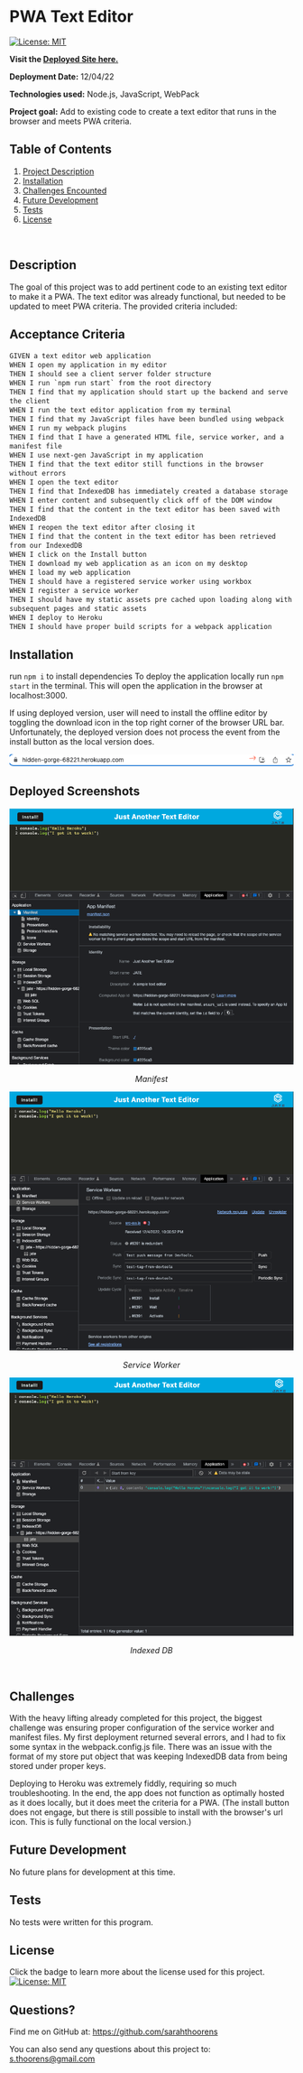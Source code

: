 # PWA Text Editor

[![License: MIT](https://img.shields.io/badge/License-MIT-yellow.svg)](https://opensource.org/licenses/MIT)

 **Visit the [Deployed Site here.](https://hidden-gorge-68221.herokuapp.com/)**

  **Deployment Date:**  12/04/22 <br>
 
  **Technologies used:** Node.js, JavaScript, WebPack<br>

  **Project goal:** Add to existing code to create a text editor that runs in the browser and meets PWA criteria. <br>


  ## Table of Contents
  1. [Project Description](#Description)
  2. [Installation](#Installation)
  3. [Challenges Encounted](#Challenges)
  4. [Future Development](#Future-Development)
  5. [Tests](#Tests)
  6. [License](#License)
  <br>
  
  ## Description
   The goal of this project was to add pertinent code to an existing text editor to make it a PWA. The text editor was already functional, but needed to be updated to meet PWA criteria. The provided criteria included:

## Acceptance Criteria

```
GIVEN a text editor web application
WHEN I open my application in my editor
THEN I should see a client server folder structure
WHEN I run `npm run start` from the root directory
THEN I find that my application should start up the backend and serve the client
WHEN I run the text editor application from my terminal
THEN I find that my JavaScript files have been bundled using webpack
WHEN I run my webpack plugins
THEN I find that I have a generated HTML file, service worker, and a manifest file
WHEN I use next-gen JavaScript in my application
THEN I find that the text editor still functions in the browser without errors
WHEN I open the text editor
THEN I find that IndexedDB has immediately created a database storage
WHEN I enter content and subsequently click off of the DOM window
THEN I find that the content in the text editor has been saved with IndexedDB
WHEN I reopen the text editor after closing it
THEN I find that the content in the text editor has been retrieved from our IndexedDB
WHEN I click on the Install button
THEN I download my web application as an icon on my desktop
WHEN I load my web application
THEN I should have a registered service worker using workbox
WHEN I register a service worker
THEN I should have my static assets pre cached upon loading along with subsequent pages and static assets
WHEN I deploy to Heroku
THEN I should have proper build scripts for a webpack application
```

## Installation
run ```npm i``` to install dependencies
To deploy the application locally run ```npm start``` in the terminal. This will open the application in the browser at localhost:3000.

If using deployed version, user will need to install the offline editor by toggling the download icon in the top right corner of the browser URL bar. Unfortunately, the deployed version does not process the event from the install button as the local version does.

![url](./Assets/url.png)

## Deployed Screenshots
![manifest](./Assets/manifest.png)
_<p align="center">Manifest</p>_

![service worker](./Assets/sw.png)
_<p align="center">Service Worker</p>_

![indexed](./Assets/indexeddb.png)
_<p align="center">Indexed DB</p>_
</br>

## Challenges
With the heavy lifting already completed for this project, the biggest challenge was ensuring proper configuration of the service worker and manifest files. My first deployment returned several errors, and I had to fix some syntax in the webpack.config.js file. There was an issue with the format of my store put object that was keeping IndexedDB data from being stored under proper keys. 

Deploying to Heroku was extremely fiddly, requiring so much troubleshooting. In the end, the app does not function as optimally hosted as it does locally, but it does meet the criteria for a PWA. (The install button does not engage, but there is still possible to install with the browser's url icon. This is fully functional on the local version.)

## Future Development

No future plans for development at this time.

## Tests

  No tests were written for this program.

## License

  Click the badge to learn more about the license used for this project.
  <br>[![License: MIT](https://img.shields.io/badge/License-MIT-yellow.svg)](https://opensource.org/licenses/MIT)

  ## Questions?

  Find me on GitHub at: https://github.com/sarahthoorens

  You can also send any questions about this project to: s.thoorens@gmail.com

